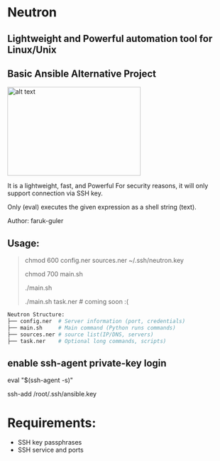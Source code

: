 # Neutron
## Lightweight and Powerful automation tool for Linux/Unix
## Basic Ansible Alternative Project
<img src="https://farukguler.com/assets/img/neutron.png" alt="alt text" width="300" height="200">

It is a lightweight, fast, and Powerful For security reasons, it will only support connection via SSH key.

Only (eval) executes the given expression as a shell string (text).

Author: faruk-guler
## Usage:
> chmod 600 config.ner sources.ner ~/.ssh/neutron.key
>
> chmod 700 main.sh
> 
> ./main.sh
> 
> ./main.sh task.ner # coming soon :(
~~~sh
Neutron Structure:
├── config.ner  # Server information (port, credentials)
├── main.sh     # Main command (Python runs commands)
├── sources.ner # source list(IP/DNS, servers)
├── task.ner    # Optional long commands, scripts)
~~~

## enable ssh-agent private-key login
eval "$(ssh-agent -s)"

ssh-add /root/.ssh/ansible.key

# Requirements:
- SSH key passphrases
- SSH service and ports


